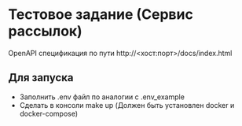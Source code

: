 # Тестовое задание (Сервис рассылок)
OpenAPI спецификация по пути http://<хост:порт>/docs/index.html

## Для запуска

- Заполнить .env файл по аналогии с .env_example
- Сделать в консоли make up (Должен быть установлен docker и docker-compose)